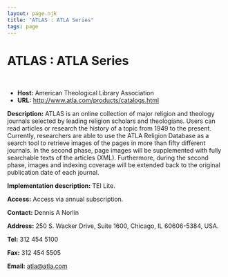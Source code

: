 ```yaml
---
layout: page.njk
title: "ATLAS : ATLA Series"
tags: page
---
```

# ATLAS : ATLA Series



 
 


* **Host:** American Theological Library Association
* **URL:** <http://www.atla.com/products/catalogs.html>


**Description:** ATLAS is an online collection of major religion and theology journals selected by
 leading religion scholars and theologians. Users can read articles or research the
 history of a topic from 1949 to the present. Currently, researchers are able to use
 the ATLA Religion Database as a search tool to retrieve images of the pages in more
 than fifty different journals. In the second phase, page images will be supplemented
 with fully searchable texts of the articles (XML). Furthermore, during the second
 phase, images and indexing coverage will be extended back to the original publication
 date of each journal.
 
 **Implementation description:** TEI Lite.
 
 **Access:** Access via annual subscription.
 
 **Contact:** Dennis A Norlin
 
 **Address:** 250 S. Wacker Drive, Suite 1600, Chicago, IL 60606-5384, USA.
 
 **Tel:** 312 454 5100
 
 **Fax:** 312 454 5505
 
 **Email:** [atla@atla.com](mailto:atla@atla.com)

